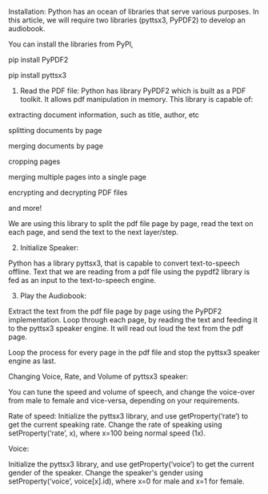 Installation:
Python has an ocean of libraries that serve various purposes. In this article, we will require two libraries (pyttsx3, PyPDF2) to develop an audiobook.

You can install the libraries from PyPl,

pip install PyPDF2

pip install pyttsx3

1) Read the PDF file:
Python has library PyPDF2 which is built as a PDF toolkit. It allows pdf manipulation in memory. This library is capable of:

extracting document information, such as title, author, etc

splitting documents by page

merging documents by page

cropping pages

merging multiple pages into a single page

encrypting and decrypting PDF files

and more!

We are using this library to split the pdf file page by page, read the text on each page, and send the text to the next layer/step.

2) Initialize Speaker:

Python has a library pyttsx3, that is capable to convert text-to-speech offline. Text that we are reading from a pdf file using the pypdf2 library is fed as an input to the text-to-speech engine.

3) Play the Audiobook:

Extract the text from the pdf file page by page using the PyPDF2 implementation. Loop through each page, by reading the text and feeding it to the pyttsx3 speaker engine. It will read out loud the text from the pdf page.

Loop the process for every page in the pdf file and stop the pyttsx3 speaker engine as last.

Changing Voice, Rate, and Volume of pyttsx3 speaker:

You can tune the speed and volume of speech, and change the voice-over from male to female and vice-versa, depending on your requirements.

Rate of speed:
Initialize the pyttsx3 library, and use getProperty(‘rate’) to get the current speaking rate. Change the rate of speaking using setProperty(‘rate’, x), where x=100 being normal speed (1x).

Voice:

Initialize the pyttsx3 library, and use getProperty(‘voice’) to get the current gender of the speaker. Change the speaker's gender using setProperty(‘voice’, voice[x].id), where x=0 for male and x=1 for female.
